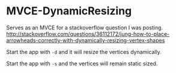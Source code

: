 # MVCE-DynamicResizing

Serves as an MVCE for a stackoverflow question I was posting. http://stackoverflow.com/questions/36112172/jung-how-to-place-arrowheads-correctly-with-dynamically-resizing-vertex-shapes

Start the app with <code>-d</code> and it will resize the vertices dynamically.

Start the app with <code>-s</code> and the vertices will remain static sized.
